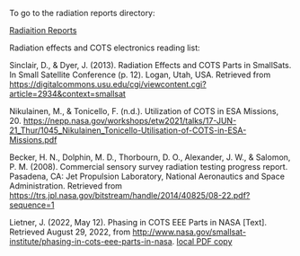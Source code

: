 To go to the radiation reports directory:

[Radiaition Reports](/Reports/Radiation/Readme.md)

Radiation effects and COTS electronics reading list:

Sinclair, D., & Dyer, J. (2013). Radiation Effects and COTS Parts in SmallSats. In Small Satellite Conference (p. 12). 
Logan, Utah, USA. Retrieved from https://digitalcommons.usu.edu/cgi/viewcontent.cgi?article=2934&context=smallsat


Nikulainen, M., & Tonicello, F. (n.d.). Utilization of COTS in ESA Missions, 20.
https://nepp.nasa.gov/workshops/etw2021/talks/17-JUN-21_Thur/1045_Nikulainen_Tonicello-Utilisation-of-COTS-in-ESA-Missions.pdf

Becker, H. N., Dolphin, M. D., Thorbourn, D. O., Alexander, J. W., & Salomon, P. M. (2008). Commercial sensory survey radiation testing progress report. Pasadena, CA: Jet Propulsion Laboratory, National Aeronautics and Space Administration. Retrieved from https://trs.jpl.nasa.gov/bitstream/handle/2014/40825/08-22.pdf?sequence=1


Lietner, J. (2022, May 12). Phasing in COTS EEE Parts in NASA [Text]. Retrieved August 29, 2022, from http://www.nasa.gov/smallsat-institute/phasing-in-cots-eee-parts-in-nasa. [local PDF copy](attachments/nasa-cotsphasing-final.pdf)
